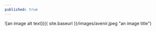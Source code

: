```yaml
---
published: true
---
```

![an image alt text]({{ site.baseurl }}/images/avenir.jpeg "an image title")



